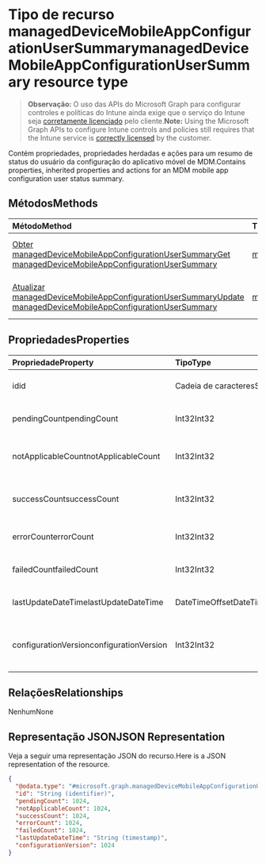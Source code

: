 # <a name="manageddevicemobileappconfigurationusersummary-resource-type"></a><span data-ttu-id="7b0a6-101">Tipo de recurso managedDeviceMobileAppConfigurationUserSummary</span><span class="sxs-lookup"><span data-stu-id="7b0a6-101">managedDeviceMobileAppConfigurationUserSummary resource type</span></span>

> <span data-ttu-id="7b0a6-102">**Observação:** O uso das APIs do Microsoft Graph para configurar controles e políticas do Intune ainda exige que o serviço do Intune seja [corretamente licenciado](https://go.microsoft.com/fwlink/?linkid=839381) pelo cliente.</span><span class="sxs-lookup"><span data-stu-id="7b0a6-102">**Note:** Using the Microsoft Graph APIs to configure Intune controls and policies still requires that the Intune service is [correctly licensed](https://go.microsoft.com/fwlink/?linkid=839381) by the customer.</span></span>

<span data-ttu-id="7b0a6-103">Contém propriedades, propriedades herdadas e ações para um resumo de status do usuário da configuração do aplicativo móvel de MDM.</span><span class="sxs-lookup"><span data-stu-id="7b0a6-103">Contains properties, inherited properties and actions for an MDM mobile app configuration user status summary.</span></span>
## <a name="methods"></a><span data-ttu-id="7b0a6-104">Métodos</span><span class="sxs-lookup"><span data-stu-id="7b0a6-104">Methods</span></span>
|<span data-ttu-id="7b0a6-105">Método</span><span class="sxs-lookup"><span data-stu-id="7b0a6-105">Method</span></span>|<span data-ttu-id="7b0a6-106">Tipo de retorno</span><span class="sxs-lookup"><span data-stu-id="7b0a6-106">Return Type</span></span>|<span data-ttu-id="7b0a6-107">Descrição</span><span class="sxs-lookup"><span data-stu-id="7b0a6-107">Description</span></span>|
|:---|:---|:---|
|[<span data-ttu-id="7b0a6-108">Obter managedDeviceMobileAppConfigurationUserSummary</span><span class="sxs-lookup"><span data-stu-id="7b0a6-108">Get managedDeviceMobileAppConfigurationUserSummary</span></span>](../api/intune_apps_manageddevicemobileappconfigurationusersummary_get.md)|[<span data-ttu-id="7b0a6-109">managedDeviceMobileAppConfigurationUserSummary</span><span class="sxs-lookup"><span data-stu-id="7b0a6-109">managedDeviceMobileAppConfigurationUserSummary</span></span>](../resources/intune_apps_manageddevicemobileappconfigurationusersummary.md)|<span data-ttu-id="7b0a6-110">Ler propriedades e relações de objetos de [managedDeviceMobileAppConfigurationUserSummary](../resources/intune_apps_manageddevicemobileappconfigurationusersummary.md).</span><span class="sxs-lookup"><span data-stu-id="7b0a6-110">Read properties and relationships of the [managedDeviceMobileAppConfigurationUserSummary](../resources/intune_apps_manageddevicemobileappconfigurationusersummary.md) object.</span></span>|
|[<span data-ttu-id="7b0a6-111">Atualizar managedDeviceMobileAppConfigurationUserSummary</span><span class="sxs-lookup"><span data-stu-id="7b0a6-111">Update managedDeviceMobileAppConfigurationUserSummary</span></span>](../api/intune_apps_manageddevicemobileappconfigurationusersummary_update.md)|[<span data-ttu-id="7b0a6-112">managedDeviceMobileAppConfigurationUserSummary</span><span class="sxs-lookup"><span data-stu-id="7b0a6-112">managedDeviceMobileAppConfigurationUserSummary</span></span>](../resources/intune_apps_manageddevicemobileappconfigurationusersummary.md)|<span data-ttu-id="7b0a6-113">Atualizar as propriedades de um objeto de [managedDeviceMobileAppConfigurationUserSummary](../resources/intune_apps_manageddevicemobileappconfigurationusersummary.md).</span><span class="sxs-lookup"><span data-stu-id="7b0a6-113">Update the properties of a [managedDeviceMobileAppConfigurationUserSummary](../resources/intune_apps_manageddevicemobileappconfigurationusersummary.md) object.</span></span>|

## <a name="properties"></a><span data-ttu-id="7b0a6-114">Propriedades</span><span class="sxs-lookup"><span data-stu-id="7b0a6-114">Properties</span></span>
|<span data-ttu-id="7b0a6-115">Propriedade</span><span class="sxs-lookup"><span data-stu-id="7b0a6-115">Property</span></span>|<span data-ttu-id="7b0a6-116">Tipo</span><span class="sxs-lookup"><span data-stu-id="7b0a6-116">Type</span></span>|<span data-ttu-id="7b0a6-117">Descrição</span><span class="sxs-lookup"><span data-stu-id="7b0a6-117">Description</span></span>|
|:---|:---|:---|
|<span data-ttu-id="7b0a6-118">id</span><span class="sxs-lookup"><span data-stu-id="7b0a6-118">id</span></span>|<span data-ttu-id="7b0a6-119">Cadeia de caracteres</span><span class="sxs-lookup"><span data-stu-id="7b0a6-119">String</span></span>|<span data-ttu-id="7b0a6-120">Chave da entidade.</span><span class="sxs-lookup"><span data-stu-id="7b0a6-120">Key of the entity.</span></span>|
|<span data-ttu-id="7b0a6-121">pendingCount</span><span class="sxs-lookup"><span data-stu-id="7b0a6-121">pendingCount</span></span>|<span data-ttu-id="7b0a6-122">Int32</span><span class="sxs-lookup"><span data-stu-id="7b0a6-122">Int32</span></span>|<span data-ttu-id="7b0a6-123">Número de usuários pendentes</span><span class="sxs-lookup"><span data-stu-id="7b0a6-123">Number of pending Users</span></span>|
|<span data-ttu-id="7b0a6-124">notApplicableCount</span><span class="sxs-lookup"><span data-stu-id="7b0a6-124">notApplicableCount</span></span>|<span data-ttu-id="7b0a6-125">Int32</span><span class="sxs-lookup"><span data-stu-id="7b0a6-125">Int32</span></span>|<span data-ttu-id="7b0a6-126">Número de usuários não aplicáveis</span><span class="sxs-lookup"><span data-stu-id="7b0a6-126">Number of not applicable users.</span></span>|
|<span data-ttu-id="7b0a6-127">successCount</span><span class="sxs-lookup"><span data-stu-id="7b0a6-127">successCount</span></span>|<span data-ttu-id="7b0a6-128">Int32</span><span class="sxs-lookup"><span data-stu-id="7b0a6-128">Int32</span></span>|<span data-ttu-id="7b0a6-129">Número de usuários bem-sucedidos</span><span class="sxs-lookup"><span data-stu-id="7b0a6-129">Number of succeeded Users</span></span>|
|<span data-ttu-id="7b0a6-130">errorCount</span><span class="sxs-lookup"><span data-stu-id="7b0a6-130">errorCount</span></span>|<span data-ttu-id="7b0a6-131">Int32</span><span class="sxs-lookup"><span data-stu-id="7b0a6-131">Int32</span></span>|<span data-ttu-id="7b0a6-132">Número de usuários com erro</span><span class="sxs-lookup"><span data-stu-id="7b0a6-132">Number of error Users</span></span>|
|<span data-ttu-id="7b0a6-133">failedCount</span><span class="sxs-lookup"><span data-stu-id="7b0a6-133">failedCount</span></span>|<span data-ttu-id="7b0a6-134">Int32</span><span class="sxs-lookup"><span data-stu-id="7b0a6-134">Int32</span></span>|<span data-ttu-id="7b0a6-135">Número de usuários com falhas</span><span class="sxs-lookup"><span data-stu-id="7b0a6-135">Number of failed Users</span></span>|
|<span data-ttu-id="7b0a6-136">lastUpdateDateTime</span><span class="sxs-lookup"><span data-stu-id="7b0a6-136">lastUpdateDateTime</span></span>|<span data-ttu-id="7b0a6-137">DateTimeOffset</span><span class="sxs-lookup"><span data-stu-id="7b0a6-137">DateTimeOffset</span></span>|<span data-ttu-id="7b0a6-138">Hora da última atualização</span><span class="sxs-lookup"><span data-stu-id="7b0a6-138">Last update time</span></span>|
|<span data-ttu-id="7b0a6-139">configurationVersion</span><span class="sxs-lookup"><span data-stu-id="7b0a6-139">configurationVersion</span></span>|<span data-ttu-id="7b0a6-140">Int32</span><span class="sxs-lookup"><span data-stu-id="7b0a6-140">Int32</span></span>|<span data-ttu-id="7b0a6-141">Versão da política para essa visão geral</span><span class="sxs-lookup"><span data-stu-id="7b0a6-141">Version of the policy for that overview</span></span>|

## <a name="relationships"></a><span data-ttu-id="7b0a6-142">Relações</span><span class="sxs-lookup"><span data-stu-id="7b0a6-142">Relationships</span></span>
<span data-ttu-id="7b0a6-143">Nenhum</span><span class="sxs-lookup"><span data-stu-id="7b0a6-143">None</span></span>
## <a name="json-representation"></a><span data-ttu-id="7b0a6-144">Representação JSON</span><span class="sxs-lookup"><span data-stu-id="7b0a6-144">JSON Representation</span></span>
<span data-ttu-id="7b0a6-145">Veja a seguir uma representação JSON do recurso.</span><span class="sxs-lookup"><span data-stu-id="7b0a6-145">Here is a JSON representation of the resource.</span></span>
<!--{
  "blockType": "resource",
  "keyProperty": "id",
  "baseType": "microsoft.graph.entity",
  "@odata.type": "microsoft.graph.managedDeviceMobileAppConfigurationUserSummary"
}-->
``` json
{
  "@odata.type": "#microsoft.graph.managedDeviceMobileAppConfigurationUserSummary",
  "id": "String (identifier)",
  "pendingCount": 1024,
  "notApplicableCount": 1024,
  "successCount": 1024,
  "errorCount": 1024,
  "failedCount": 1024,
  "lastUpdateDateTime": "String (timestamp)",
  "configurationVersion": 1024
}
```




